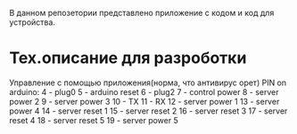 В данном репозетории представлено приложение с кодом и код для устройства. 


# Тех.описание для разроботки
Управление с помощью приложения(норма, что антивирус орет)
PIN on arduino:
4 - plug0
5 - arduino reset
6 - plug2
7 - control power
8 - server power 2
9 - server power 3
10 - TX
11 - RX
12 - server power 1
13 - server power 4
14 - server reset 1
15 - server reset 2
16 - server reset 3
17 - server reset 4
18 - server reset 5
19 - server power 5

